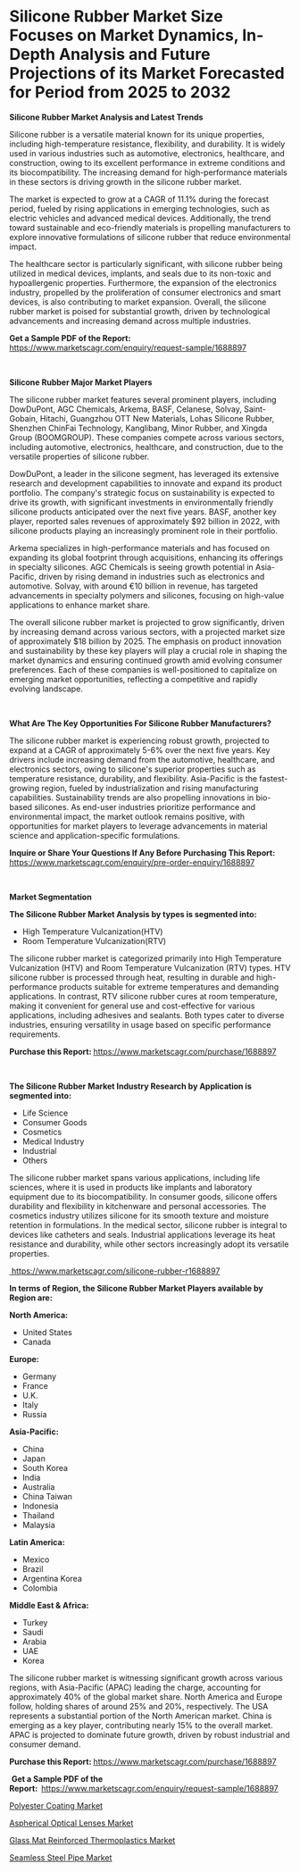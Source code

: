 <p><h1>Silicone Rubber Market Size Focuses on Market Dynamics, In-Depth Analysis and Future Projections of its Market Forecasted for Period from 2025 to 2032</h1></p><p><strong>Silicone Rubber Market Analysis and Latest Trends</strong></p>
<p><p>Silicone rubber is a versatile material known for its unique properties, including high-temperature resistance, flexibility, and durability. It is widely used in various industries such as automotive, electronics, healthcare, and construction, owing to its excellent performance in extreme conditions and its biocompatibility. The increasing demand for high-performance materials in these sectors is driving growth in the silicone rubber market.</p><p>The market is expected to grow at a CAGR of 11.1% during the forecast period, fueled by rising applications in emerging technologies, such as electric vehicles and advanced medical devices. Additionally, the trend toward sustainable and eco-friendly materials is propelling manufacturers to explore innovative formulations of silicone rubber that reduce environmental impact. </p><p>The healthcare sector is particularly significant, with silicone rubber being utilized in medical devices, implants, and seals due to its non-toxic and hypoallergenic properties. Furthermore, the expansion of the electronics industry, propelled by the proliferation of consumer electronics and smart devices, is also contributing to market expansion. Overall, the silicone rubber market is poised for substantial growth, driven by technological advancements and increasing demand across multiple industries.</p></p>
<p><strong>Get a Sample PDF of the Report:&nbsp;</strong> <a href="https://www.marketscagr.com/enquiry/request-sample/1688897?utm_campaign=1848&utm_medium=2&utm_source=Github&utm_content=ia&utm_term=02042025&utm_id=silicone-rubber">https://www.marketscagr.com/enquiry/request-sample/1688897</a></p>
<p>&nbsp;</p>
<p><strong>Silicone Rubber Major Market Players</strong></p>
<p><p>The silicone rubber market features several prominent players, including DowDuPont, AGC Chemicals, Arkema, BASF, Celanese, Solvay, Saint-Gobain, Hitachi, Guangzhou OTT New Materials, Lohas Silicone Rubber, Shenzhen ChinFai Technology, Kanglibang, Minor Rubber, and Xingda Group (BOOMGROUP). These companies compete across various sectors, including automotive, electronics, healthcare, and construction, due to the versatile properties of silicone rubber.</p><p>DowDuPont, a leader in the silicone segment, has leveraged its extensive research and development capabilities to innovate and expand its product portfolio. The company's strategic focus on sustainability is expected to drive its growth, with significant investments in environmentally friendly silicone products anticipated over the next five years. BASF, another key player, reported sales revenues of approximately $92 billion in 2022, with silicone products playing an increasingly prominent role in their portfolio.</p><p>Arkema specializes in high-performance materials and has focused on expanding its global footprint through acquisitions, enhancing its offerings in specialty silicones. AGC Chemicals is seeing growth potential in Asia-Pacific, driven by rising demand in industries such as electronics and automotive. Solvay, with around €10 billion in revenue, has targeted advancements in specialty polymers and silicones, focusing on high-value applications to enhance market share.</p><p>The overall silicone rubber market is projected to grow significantly, driven by increasing demand across various sectors, with a projected market size of approximately $18 billion by 2025. The emphasis on product innovation and sustainability by these key players will play a crucial role in shaping the market dynamics and ensuring continued growth amid evolving consumer preferences. Each of these companies is well-positioned to capitalize on emerging market opportunities, reflecting a competitive and rapidly evolving landscape.</p></p>
<p>&nbsp;</p>
<p><strong>What Are The Key Opportunities For Silicone Rubber Manufacturers?</strong></p>
<p><p>The silicone rubber market is experiencing robust growth, projected to expand at a CAGR of approximately 5-6% over the next five years. Key drivers include increasing demand from the automotive, healthcare, and electronics sectors, owing to silicone's superior properties such as temperature resistance, durability, and flexibility. Asia-Pacific is the fastest-growing region, fueled by industrialization and rising manufacturing capabilities. Sustainability trends are also propelling innovations in bio-based silicones. As end-user industries prioritize performance and environmental impact, the market outlook remains positive, with opportunities for market players to leverage advancements in material science and application-specific formulations.</p></p>
<p><strong>Inquire or Share Your Questions If Any Before Purchasing This Report:</strong> <a href="https://www.marketscagr.com/enquiry/pre-order-enquiry/1688897?utm_campaign=1848&utm_medium=2&utm_source=Github&utm_content=ia&utm_term=02042025&utm_id=silicone-rubber">https://www.marketscagr.com/enquiry/pre-order-enquiry/1688897</a></p>
<p>&nbsp;</p>
<p><strong>Market Segmentation</strong></p>
<p><strong>The Silicone Rubber Market Analysis by types is segmented into:</strong></p>
<p><ul><li>High Temperature Vulcanization(HTV)</li><li>Room Temperature Vulcanization(RTV)</li></ul></p>
<p><p>The silicone rubber market is categorized primarily into High Temperature Vulcanization (HTV) and Room Temperature Vulcanization (RTV) types. HTV silicone rubber is processed through heat, resulting in durable and high-performance products suitable for extreme temperatures and demanding applications. In contrast, RTV silicone rubber cures at room temperature, making it convenient for general use and cost-effective for various applications, including adhesives and sealants. Both types cater to diverse industries, ensuring versatility in usage based on specific performance requirements.</p></p>
<p><strong>Purchase this Report:&nbsp;</strong><a href="https://www.marketscagr.com/purchase/1688897?utm_campaign=1848&utm_medium=2&utm_source=Github&utm_content=ia&utm_term=02042025&utm_id=silicone-rubber">https://www.marketscagr.com/purchase/1688897</a></p>
<p>&nbsp;</p>
<p><strong>The Silicone Rubber Market Industry Research by Application is segmented into:</strong></p>
<p><ul><li>Life Science</li><li>Consumer Goods</li><li>Cosmetics</li><li>Medical Industry</li><li>Industrial</li><li>Others</li></ul></p>
<p><p>The silicone rubber market spans various applications, including life sciences, where it is used in products like implants and laboratory equipment due to its biocompatibility. In consumer goods, silicone offers durability and flexibility in kitchenware and personal accessories. The cosmetics industry utilizes silicone for its smooth texture and moisture retention in formulations. In the medical sector, silicone rubber is integral to devices like catheters and seals. Industrial applications leverage its heat resistance and durability, while other sectors increasingly adopt its versatile properties.</p></p>
<p><a href="https://www.marketscagr.com/silicone-rubber-r1688897?utm_campaign=1848&utm_medium=2&utm_source=Github&utm_content=ia&utm_term=02042025&utm_id=silicone-rubber">&nbsp;https://www.marketscagr.com/silicone-rubber-r1688897</a></p>
<p><strong>In terms of Region, the Silicone Rubber Market Players available by Region are:</strong></p>
<p>
    <p> <strong> North America: </strong>
        <ul>
            <li>United States</li>
            <li>Canada</li>
        </ul>
        </p> 
    <p> <strong> Europe: </strong>
        <ul>
            <li>Germany</li>
            <li>France</li>
            <li>U.K.</li>
            <li>Italy</li>
            <li>Russia</li>
        </ul>
        </p> 
    <p> <strong> Asia-Pacific: </strong>
        <ul>
            <li>China</li>
            <li>Japan</li>
            <li>South Korea</li>
            <li>India</li>
            <li>Australia</li>
            <li>China Taiwan</li>
            <li>Indonesia</li>
            <li>Thailand</li>
            <li>Malaysia</li>
        </ul>
        </p> 
    <p> <strong> Latin America: </strong>
        <ul>
            <li>Mexico</li>
            <li>Brazil</li>
            <li>Argentina Korea</li>
            <li>Colombia</li>
        </ul>
        </p> 
    <p> <strong> Middle East & Africa: </strong>
        <ul>
            <li>Turkey</li>
            <li>Saudi</li>
            <li>Arabia</li>
            <li>UAE</li>
            <li>Korea</li>
        </ul>
    </p>
    </p>
<p><p>The silicone rubber market is witnessing significant growth across various regions, with Asia-Pacific (APAC) leading the charge, accounting for approximately 40% of the global market share. North America and Europe follow, holding shares of around 25% and 20%, respectively. The USA represents a substantial portion of the North American market. China is emerging as a key player, contributing nearly 15% to the overall market. APAC is projected to dominate future growth, driven by robust industrial and consumer demand.</p></p>
<p><strong>Purchase this Report: </strong><a href="https://www.marketscagr.com/purchase/1688897?utm_campaign=1848&utm_medium=2&utm_source=Github&utm_content=ia&utm_term=02042025&utm_id=silicone-rubber">https://www.marketscagr.com/purchase/1688897</a></p>
<p>&nbsp;<strong>Get a Sample PDF of the Report:&nbsp;&nbsp;</strong><a href="https://www.marketscagr.com/enquiry/request-sample/1688897?utm_campaign=1848&utm_medium=2&utm_source=Github&utm_content=ia&utm_term=02042025&utm_id=silicone-rubber">https://www.marketscagr.com/enquiry/request-sample/1688897</a></p>
<p><strong></strong></p>
<p><p><a href="https://github.com/matotwipff14/Market-Research-Report-List-1/blob/main/polyester-coating-market.md?utm_campaign=1848&utm_medium=2&utm_source=Github&utm_content=ia&utm_term=02042025&utm_id=silicone-rubber">Polyester Coating Market</a></p><p><a href="https://github.com/WillieWoodard/Market-Research-Report-List-7/blob/main/aspherical-optical-lenses-market.md?utm_campaign=1848&utm_medium=2&utm_source=Github&utm_content=ia&utm_term=02042025&utm_id=silicone-rubber">Aspherical Optical Lenses Market</a></p><p><a href="https://github.com/leolamarnal9/Market-Research-Report-List-1/blob/main/glass-mat-reinforced-thermoplastics-market.md?utm_campaign=1848&utm_medium=2&utm_source=Github&utm_content=ia&utm_term=02042025&utm_id=silicone-rubber">Glass Mat Reinforced Thermoplastics Market</a></p><p><a href="https://github.com/norbyboyse4d/Market-Research-Report-List-1/blob/main/seamless-steel-pipe-market.md?utm_campaign=1848&utm_medium=2&utm_source=Github&utm_content=ia&utm_term=02042025&utm_id=silicone-rubber">Seamless Steel Pipe Market</a></p></p>